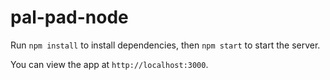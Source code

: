 # pal-pad-node

Run `npm install` to install dependencies, then `npm start` to start the server.

You can view the app at `http://localhost:3000`.